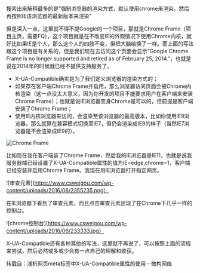 ###  <meta http-equiv="X-UA-Compatible" content="IE=edge,chrome=1">

搜索出来解释最多的是“强制浏览器的渲染方式，默认使用chrome来渲染，然后再按照IE该浏览器的最新版本来渲染”

但是深入一点，这里就不得不提Google的一个项目，那就是Chrome Frame（项目主页，需要FQ），这个项目就是在不改变IE的外观情况下使用Chrome内核，就好比如果IE是个人，那么这个人的四肢不变，但把大脑给换了一样。而上面的写法跟这个项目是有关系的，但是我们现在去访问这个页面会显示“Google Chrome Frame is no longer supported and retired as of February 25, 2014.”，也就是说在2014年的时候就已经不提供支持服务了。

* X-UA-Compatible确实是为了我们定义浏览器的渲染方式的；
* 如果存在客户端Chrome Frame并启用，那么浏览器访问页面会被Chrome内核渲染（这一点没太大意义，因为你开发的项目不能要求用户在客户端来安装Chrome Frame）；也就是说IE浏览器变身Chrome是可以的，但前提是客户端安装了Chrome Frame；
* 使用IE内核浏览器来访问，会渲染至该浏览器的最高版本，比如你使用IE9浏览器，那么就算在兼容模式切换至IE7，但仍会渲染成IE9的样子（当然IE7浏览器是不会渲染成IE9的）。

![Chrome Frame](https://www.csweigou.com/wp-content/uploads/2016/06/234.jpg)

比如现在我在客户端装了Chrome Frame，然后我的IE浏览器是IE11，也就是说我服务器端已经设置了X-UA-Compatible属性的值为IE=edge,chrome=1，客户端已经安装并启用Chrome Frame。我现在用IE浏览器打开指定网页。


![审查元素](https://www.csweigou.com/wp-content/uploads/2016/06/2355235.png）

在IE浏览器下看到了审查元素，而且点击审查元素出现了在Chrome下几乎一样的控制台。

![chrome控制台](https://www.csweigou.com/wp-content/uploads/2016/06/233333.jpg）

X-UA-Compatible还有各种其他的写法，这里就不再说了，可以按照上面的流程来尝试，然后必然或多或少会有一点自己的理解和收获。

转载自：浅析网页meta标签中X-UA-Compatible属性的使用 - 微构网络
